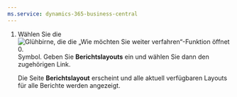 ```yaml
---
ms.service: dynamics-365-business-central
---
```

1. Wählen Sie die ![Glühbirne, die die „Wie möchten Sie weiter verfahren“-Funktion öffnet 0.](../media/ui-search/search_small.png "Tell me-Funktion") Symbol. Geben Sie **Berichtslayouts** ein und wählen Sie dann den zugehörigen Link.

   Die Seite **Berichtslayout** erscheint und alle aktuell verfügbaren Layouts für alle Berichte werden angezeigt.